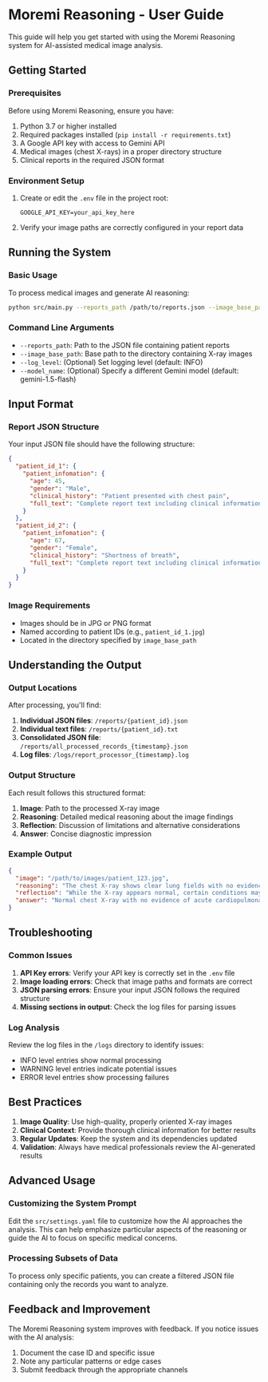 # Moremi Reasoning - User Guide

This guide will help you get started with using the Moremi Reasoning system for AI-assisted medical image analysis.

## Getting Started

### Prerequisites

Before using Moremi Reasoning, ensure you have:

1. Python 3.7 or higher installed
2. Required packages installed (`pip install -r requirements.txt`)
3. A Google API key with access to Gemini API
4. Medical images (chest X-rays) in a proper directory structure
5. Clinical reports in the required JSON format

### Environment Setup

1. Create or edit the `.env` file in the project root:
   ```
   GOOGLE_API_KEY=your_api_key_here
   ```

2. Verify your image paths are correctly configured in your report data

## Running the System

### Basic Usage

To process medical images and generate AI reasoning:

```bash
python src/main.py --reports_path /path/to/reports.json --image_base_path /path/to/images/
```

### Command Line Arguments

- `--reports_path`: Path to the JSON file containing patient reports
- `--image_base_path`: Base path to the directory containing X-ray images
- `--log_level`: (Optional) Set logging level (default: INFO)
- `--model_name`: (Optional) Specify a different Gemini model (default: gemini-1.5-flash)

## Input Format

### Report JSON Structure

Your input JSON file should have the following structure:

```json
{
  "patient_id_1": {
    "patient_infomation": {
      "age": 45,
      "gender": "Male",
      "clinical_history": "Patient presented with chest pain",
      "full_text": "Complete report text including clinical information..."
    }
  },
  "patient_id_2": {
    "patient_infomation": {
      "age": 67,
      "gender": "Female",
      "clinical_history": "Shortness of breath",
      "full_text": "Complete report text including clinical information..."
    }
  }
}
```

### Image Requirements

- Images should be in JPG or PNG format
- Named according to patient IDs (e.g., `patient_id_1.jpg`)
- Located in the directory specified by `image_base_path`

## Understanding the Output

### Output Locations

After processing, you'll find:

1. **Individual JSON files**: `/reports/{patient_id}.json`
2. **Individual text files**: `/reports/{patient_id}.txt`
3. **Consolidated JSON file**: `/reports/all_processed_records_{timestamp}.json`
4. **Log files**: `/logs/report_processor_{timestamp}.log`

### Output Structure

Each result follows this structured format:

1. **Image**: Path to the processed X-ray image
2. **Reasoning**: Detailed medical reasoning about the image findings
3. **Reflection**: Discussion of limitations and alternative considerations
4. **Answer**: Concise diagnostic impression

### Example Output

```json
{
  "image": "/path/to/images/patient_123.jpg",
  "reasoning": "The chest X-ray shows clear lung fields with no evidence of consolidation...",
  "reflection": "While the X-ray appears normal, certain conditions may not be visible...",
  "answer": "Normal chest X-ray with no evidence of acute cardiopulmonary disease."
}
```

## Troubleshooting

### Common Issues

1. **API Key errors**: Verify your API key is correctly set in the `.env` file
2. **Image loading errors**: Check that image paths and formats are correct
3. **JSON parsing errors**: Ensure your input JSON follows the required structure
4. **Missing sections in output**: Check the log files for parsing issues

### Log Analysis

Review the log files in the `/logs` directory to identify issues:
- INFO level entries show normal processing
- WARNING level entries indicate potential issues
- ERROR level entries show processing failures

## Best Practices

1. **Image Quality**: Use high-quality, properly oriented X-ray images
2. **Clinical Context**: Provide thorough clinical information for better results
3. **Regular Updates**: Keep the system and its dependencies updated
4. **Validation**: Always have medical professionals review the AI-generated results

## Advanced Usage

### Customizing the System Prompt

Edit the `src/settings.yaml` file to customize how the AI approaches the analysis.
This can help emphasize particular aspects of the reasoning or guide the AI to focus on specific medical concerns.

### Processing Subsets of Data

To process only specific patients, you can create a filtered JSON file containing only the records you want to analyze.

## Feedback and Improvement

The Moremi Reasoning system improves with feedback. If you notice issues with the AI analysis:
1. Document the case ID and specific issue
2. Note any particular patterns or edge cases
3. Submit feedback through the appropriate channels
